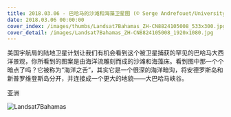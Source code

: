 ```yaml
---
title: 2018.03.06 - 巴哈马的沙滩和海藻卫星图 (© Serge Andrefouet/University of South Florida/NASA)
date: 2018.03.06 00:00:00
cover_index: /images/thumbs/Landsat7Bahamas_ZH-CN8824105008_533x300.jpg
cover_detail: /images/Landsat7Bahamas_ZH-CN8824105008_1920x1080.jpg
---
```


美国宇航局的陆地卫星计划让我们有机会看到这个被卫星捕获的罕见的巴哈马大西洋景观，你所看到的图案是由海洋流雕刻而成的沙滩和海藻床。看到图中那一个个暗点了吗？它被称为“海洋之舌”，其实它是一个很深的海洋暗沟，将安德罗斯岛和新普罗维登斯岛分开，并连接成一个更大的地貌——大巴哈马峡谷。

亚洲

![Landsat7Bahamas](/images/Landsat7Bahamas_ZH-CN8824105008_1920x1080.jpg)
